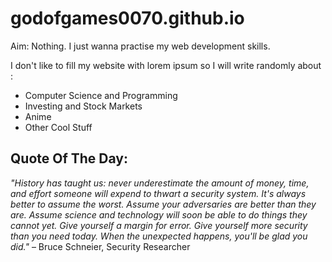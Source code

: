 # godofgames0070.github.io
Aim: Nothing. I just wanna practise my web development skills.

I don't like to fill my website with lorem ipsum so I will write randomly about :
* Computer Science and Programming
* Investing and Stock Markets
* Anime
* Other Cool Stuff

## Quote Of The Day:
*"History has taught us: never underestimate the amount of money, time, and effort someone will expend to thwart a security system. It's always better to assume the worst. Assume your adversaries are better than they are. Assume science and technology will soon be able to do things they cannot yet. Give yourself a margin for error. Give yourself more security than you need today. When the unexpected happens, you'll be glad you did."* – Bruce Schneier, Security Researcher

